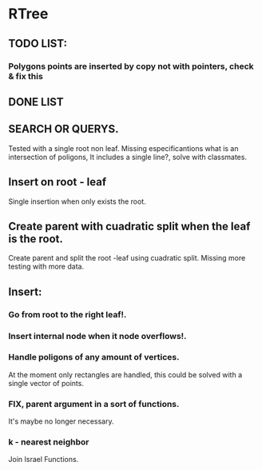 # RTree

## TODO LIST:

### Polygons points are inserted by copy not with pointers, check & fix this

## DONE LIST

## SEARCH OR QUERYS.
Tested with a single root non leaf. Missing especificantions what is an intersection of poligons,
It includes a single line?, solve with classmates.

## Insert on root - leaf
Single insertion when only exists the root. 

## Create parent with cuadratic split when the leaf is the root.
Create parent and split the root -leaf using cuadratic split. Missing more testing with more data.

## Insert:

### Go from root to the right leaf!.

### Insert internal node when it node overflows!.

### Handle poligons of any amount of vertices.
At the moment only rectangles are handled, this could be solved with a single vector of points.

### FIX, parent argument in a sort of functions.
It's maybe no longer necessary.

### k - nearest neighbor
Join Israel Functions.